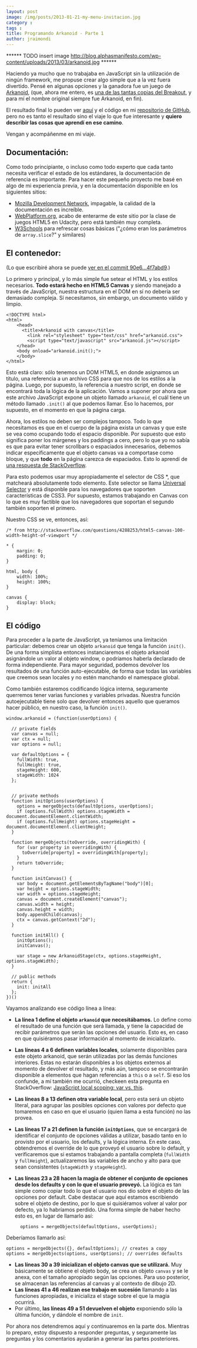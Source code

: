 ```yaml
---
layout: post
image: /img/posts/2013-01-21-my-menu-invitacion.jpg
category : 
tags : 
title: Programando Arkanoid - Parte 1
author: jraimondi
---
```


****** TODO insert image http://blog.alphasmanifesto.com/wp-content/uploads/2013/03/arkanoid.jpg ******

Haciendo ya mucho que no trabajaba en JavaScript sin la utilización de ningún framework, me propuse crear algo simple que a la vez fuera divertido. Pensé en algunas opciones y la ganadora fue un juego de [Arkanoid](http://en.wikipedia.org/wiki/Arkanoid), (que, ahora me entero, es [una de las tantas copias del Breakout](http://en.wikipedia.org/wiki/Breakout_clones), y para mí el nombre original siempre fue Arkanoid, en fin).

El resultado final lo pueden ver [aquí](http://randomjs.alphasmanifesto.com/arkanoid-canvas/arkanoid.html) y el código en mi [repositorio de GitHub](https://github.com/AlphaGit/random-javascript), pero no es tanto el resultado sino el viaje lo que fue interesante y **quiero describir las cosas que aprendí en ese camino**.

Vengan y acompáñenme en mi viaje.

## Documentación:

Como todo principiante, o incluso como todo experto que cada tanto necesita verificar el estado de los estándares, la documentación de referencia es importante. Para hacer este pequeño proyecto me basé en algo de mi experiencia previa, y en la documentación disponible en los siguientes sitios:

- [Mozilla Development Network](https://developer.mozilla.org/), impagable, la calidad de la documentación es increíble.
- [WebPlatform.org](http://www.webplatform.org/), acabo de enterarme de este sitio por la clase de juegos HTML5 en Udacity, pero está también muy completa.
- [W3Schools](http://www.w3schools.com/) para refrescar cosas básicas ("¿cómo eran los parámetros de `array.slice`?" y similares)

## El contenedor:

(Lo que escribiré ahora se puede [ver en el commit 90e6…4f7abd9](https://github.com/AlphaGit/random-javascript/commit/90e6540100631e1a3ae590c3bde4a21b74f7abd9).)

Lo primero y principal, y lo más simple fue setear el HTML y los estilos necesarios. **Todo estará hecho en HTML5 Canvas** y siendo manejado a través de JavaScript, nuestra estructura en el DOM en sí no debería ser demasiado compleja. Sí necesitamos, sin embargo, un documento válido y limpio.

    <!DOCTYPE html>
    <html>
        <head>
          <title>Arkanoid with canvas</title>
    		<link rel="stylesheet" type="text/css" href="arkanoid.css">
    		<script type="text/javascript" src="arkanoid.js"></script>
    	</head>
    	<body onload="arkanoid.init();">
    	</body>
    </html>

Esto está claro: sólo tenemos un DOM HTML5, en donde asignamos un título, una referencia a un archivo CSS para que nos de los estilos a la página. Luego, por supuesto, la referencia a nuestro script, en donde se encontrará toda la lógica de la aplicación. Vamos a suponer por ahora que este archivo JavaScript expone un objeto llamado `arkanoid`, el cuál tiene un método llamado `.init()` al que podemos llamar. Eso lo hacemos, por supuesto, en el momento en que la página carga.

Ahora, los estilos no deben ser complejos tampoco. Todo lo que necesitamos es que en el cuerpo de la página exista un canvas y que este se vea como ocupando todo el espacio disponible. Por supuesto que esto significa poner los márgenes y los paddings a cero, pero lo que yo no sabía es que para evitar tener scrollbars o espaciados innecesarios, debemos indicar específicamente que el objeto canvas va a comportase como bloque, y que **todo** en la página carezca de espaciados. Esto lo aprendí de [una respuesta de StackOverflow](http://stackoverflow.com/questions/4288253/html5-canvas-100-width-height-of-viewport).

Para esto podemos usar muy apropiadamente el selector de CSS *, que matcheará absolutamente todo elemento. Este selector se llama [Universal Selector](http://www.w3.org/TR/selectors/#universal-selector) y está disponble para los navegadores que soporten características de CSS3. Por supuesto, estamos trabajando en Canvas con lo que es muy factible que los navegadores que soportan el segundo también soporten el primero.

Nuestro CSS se ve, entonces, así:

	/* from http://stackoverflow.com/questions/4288253/html5-canvas-100-width-height-of-viewport */
	 
	* {
	    margin: 0;
		padding: 0;
	}
	 
	html, body {
		width: 100%;
		height: 100%;
	}
	 
	canvas {
		display: block;
	}

## El código

Para proceder a la parte de JavaScript, ya teníamos una limitación particular: debemos crear un objeto `arkanoid` que tenga la función `init()`. De una forma simplista entonces instanciaremos el objeto arkanoid asignándole un valor al objeto window, o podríamos haberla declarado de forma independiente. Para mayor seguridad, podemos devolver los resultados de una función auto-ejecutable, de forma que todas las variables que creemos sean locales y no estén manchando el namespace global.

Como también estaremos codificando lógica interna, seguramente querremos tener varias funciones y variables privadas. Nuestra función autoejecutable tiene solo que devolver entonces aquello que queramos hacer público, en nuestro caso, la función `init()`.

	window.arkanoid = (function(userOptions) {
	 
	  // private fields
	  var canvas = null;
	  var ctx = null;
	  var options = null;
	 
	  var defaultOptions = {
	    fullWidth: true,
	    fullHeight: true,
	    stageHeight: 600,
	    stageWidth: 1024
	  };
	 
	 
	  // private methods
	  function initOptions(userOptions) {
	    options = mergeObjects(defaultOptions, userOptions);
	    if (options.fullWidth) options.stageWidth = document.documentElement.clientWidth;
	    if (options.fullHeight) options.stageHeight = document.documentElement.clientHeight;
	  }
	 
	  function mergeObjects(toOverride, overridingWith) {
	    for (var property in overridingWith) {
	      toOverride[property] = overridingWith[property];
	    }
	    return toOverride;
	  }
	 
	  function initCanvas() {
	    var body = document.getElementsByTagName("body")[0];
	    var height = options.stageWidth;
	    var width = options.stageHeight;
	    canvas = document.createElement("canvas");
	    canvas.width = height;
	    canvas.height = width;
	    body.appendChild(canvas);
	    ctx = canvas.getContext("2d");
	  }
	 
	  function initAll() {
	    initOptions();
	    initCanvas();
	 
	    var stage = new ArkanoidStage(ctx, options.stageHeight, options.stageWidth);
	  }
	 
	  // public methods
	  return {
	    init: initAll
	  };
	})()

Vayamos analizando ese código línea a línea:

- **La línea 1 define el objeto `arkanoid` que necesitábamos.** Lo define como el resultado de una función que será llamada, y tiene la capacidad de recibir parámetros que serán las opciones del usuario. Esto es, en caso en que quisiéramos pasar información al momento de inicializarlo.
- **Las líneas 4 a 6 definen variables locales**, solamente disponibles para este objeto arkanoid, que serán utilizadas por las demás funciones interiores. Estas no estarán disponibles a los objetos externos al momento de devolver el resultado, y más aún, tampoco se encontrarán disponible a elementos que hagan referencias a `this` o a `self`. Si eso los confunde, a mí también me ocurrió, checkeen esta pregunta en StackOverflow: [JavaScript local scoping: var vs. this](http://stackoverflow.com/q/15046910/147507).
- **Las líneas 8 a 13 definen otra variable local**, pero esta será un objeto literal, para agrupar las posibles opciones con valores por defecto que tomaremos en caso en que el usuario (quien llama a esta función) no las provea.
- **Las líneas 17 a 21 definen la función `initOptions`**, que se encargará de identificar el conjunto de opciones válidas a utilizar, basado tanto en lo provisto por el usuario, los defaults, y la lógica interna. En este caso, obtendremos el override de lo que proveyó el usuario sobre lo default, y verificaremos que si estamos trabajando a pantalla completa (`fullWidth` y `fullHeight`), actualizaremos las variables de ancho y alto para que sean consistentes (`stageWidth` y `stageHeight`).
- **Las líneas 23 a 28 hacen la magia de obtener el conjunto de opciones desde los defaults y con lo que el usuario proveyó.** La lógica es tan simple como copiar todo lo que el usuario nos dio sobre el objeto de las opciones por default. Cabe destacar que aquí estamos escribiendo sobre el objeto de destino, por lo que si quisiéramos volver al valor por defecto, ya lo habríamos perdido. Una forma simple de haber hecho esto es, en lugar de llamarlo así:

	    options = mergeObjects(defaultOptions, userOptions);

Deberíamos llamarlo así:

    options = mergeObjects({}, defaultOptions); // creates a copy
    options = mergeObjects(options, userOptions); // overrides defaults

- **Las líneas 30 a 39 inicializan el objeto canvas que se utilizará.** Muy básicamente se obtiene el objeto body, se crea un objeto `canvas` y se le anexa, con el tamaño apropiado según las opciones. Para uso posterior, se almacenan las referencias al canvas y al contexto de dibujo 2D.
- **Las líneas 41 a 46 realizan ese trabajo en sucesión** llamando a las funciones apropiadas, e inicializa el stage sobre el que la magia ocurrirá.
- Por último, **las líneas 49 a 51 devuelven el objeto** exponiendo sólo la última función, y dándole el nombre de `init`.

Por ahora nos detendremos aquí y continuaremos en la parte dos. Mientras lo preparo, estoy dispuesto a responder preguntas, y seguramente las preguntas y los comentarios ayudarán a generar las partes posteriores.
